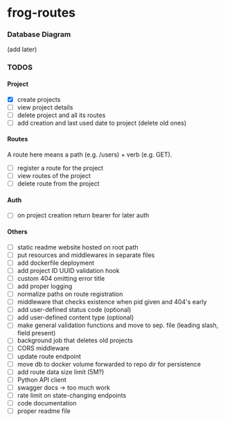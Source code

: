 # frog-routes


### Database Diagram

(add later)

### TODOS

#### Project

- [x] create projects
- [ ] view project details
- [ ] delete project and all its routes
- [ ] add creation and last used date to project (delete old ones)

#### Routes

A route here means a path (e.g. /users) + verb (e.g. GET).

- [ ] register a route for the project
- [ ] view routes of the project
- [ ] delete route from the project

#### Auth
- [ ] on project creation return bearer for later auth


#### Others

- [ ] static readme website hosted on root path
- [ ] put resources and middlewares in separate files
- [ ] add dockerfile deployment
- [ ] add project ID UUID validation hook
- [ ] custom 404 omitting error title
- [ ] add proper logging
- [ ] normalize paths on route registration
- [ ] middleware that checks existence when pid given and 404's early
- [ ] add user-defined status code (optional)
- [ ] add user-defined content type (optional)
- [ ] make general validation functions and move to sep. file (leading slash, field present)
- [ ] background job that deletes old projects
- [ ] CORS middleware
- [ ] update route endpoint
- [ ] move db to docker volume forwarded to repo dir for persistence
- [ ] add route data size limit (5M?)
- [ ] Python API client
- [ ] swagger docs -> too much work
- [ ] rate limit on state-changing endpoints
- [ ] code documentation
- [ ] proper readme file